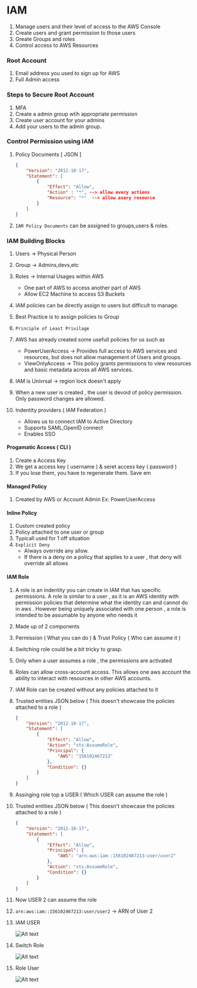 # IAM

1. Manage users and their level of access to the AWS Console
1. Create users and grant permission to those users
1. Greate Groups and roles
1. Control access to AWS Resources

### Root Account 

1. Email address you used to sign up for AWS
1. Full Admin access

### Steps to Secure Root Account 

1. MFA
1. Create a admin group wtih appropriate permission
1. Create user account for your admins
1. Add your users to the admin group.

### Control Permission using IAM

1. Policy Documents [ JSON ]

    ```json
    {
        "Version": "2012-10-17",
        "Statement": [
            {
                "Effect": "Allow",
                "Action" : "*", --> allow every actions
                "Resource": "*"  --> allow every resource
            }
        ]
    }
    ```

1. `IAM Policy Documents` can be assigned to groups,users & roles.

### IAM Building Blocks

1. Users -> Physical Person
1. Group -> Admins,devs,etc
1. Roles -> Internal Usages within AWS 
    - One part of AWS to access another part of AWS
    - Allow EC2 Machine to access S3 Buckets

1. IAM policies can be directly assign to users but difficult to manage.
1. Best Practice is to assign policies to Group
1. `Principle of Least Privilage`
1. AWS has already created some usefull policies for us such as 
    - PowerUserAccess -> Provides full access to AWS services and resources, but does not allow management of Users and groups.
    - ViewOnlyAccess -> This policy grants permissions to view resources and basic metadata across all AWS services.

1. IAM is Univrsal -> region lock doesn't apply
1. When a new user is created , the user is devoid of policy permission. Only password changes are allowed.
1. Indentity providers ( IAM Federation )
    - Allows us to connect IAM to Active Directory
    - Supports SAML,OpenID connect
    - Enables SSO

#### Progamatic Access ( CLI )

1. Create a Access Key
1. We get a access key ( username ) &  seret access key ( password )
1. If you lose them, you have to regenerate them. Save em


#### Managed Policy

1. Created by AWS or Account Admin Ex: PowerUserAccess

#### Inline Policy

1. Custom created policy
1. Policy attached to one user or group
1. Typicall used for 1 off situation
1. `Explicit Deny`
    - Always override any allow.
    - If there is a deny on a policy that applies to a user , that deny will override all allows

#### IAM Role

1. A role is an indentity you can create in IAM that has specific permissions. A role is similar to a user , as it is an AWS identity with permission policies that determine what the identity can and cannot do in aws . However being uniquely associated with one person , a role is intended to be assumable by anyone who needs it
1. Made up of 2 components
1. Permission ( What you can do ) & Trust Policy ( Who can assume it )
1. Switching role could be a bit tricky to grasp. 
1. Only when a user assumes a role , the permissions are activated
1. Roles can allow cross-account access. This allows one aws account the ability to interact with resources in other AWS accounts.
1. IAM Role can be created without any policies attached to it
1. Trusted entities JSON below ( This doesn't showcase the policies attached to a role )

    ```json
    {
        "Version": "2012-10-17",
        "Statement": [
            {
                "Effect": "Allow",
                "Action": "sts:AssumeRole",
                "Principal": {
                    "AWS": "156102467213"
                },
                "Condition": {}
            }
        ]
    }
    ```

1. Assinging role top a USER ( Which USER can assume the role )
1. Trusted entities JSON below ( This doesn't showcase the policies attached to a role )

    ```json
    {
        "Version": "2012-10-17",
        "Statement": [
            {
                "Effect": "Allow",
                "Principal": {
                    "AWS": "arn:aws:iam::156102467213:user/user2"
                },
                "Action": "sts:AssumeRole",
                "Condition": {}
            }
        ]
    }
    ```

1. Now USER 2 can assume the role
1. `arn:aws:iam::156102467213:user/user2` -> ARN of User 2
1. IAM USER

    ![Alt text](Images/1.iam-user.png)


1. Switch Role

    ![Alt text](Images/2.iam-role-swicher.png)

1. Role User

    ![Alt text](Images/3.iam-role-view.png)

